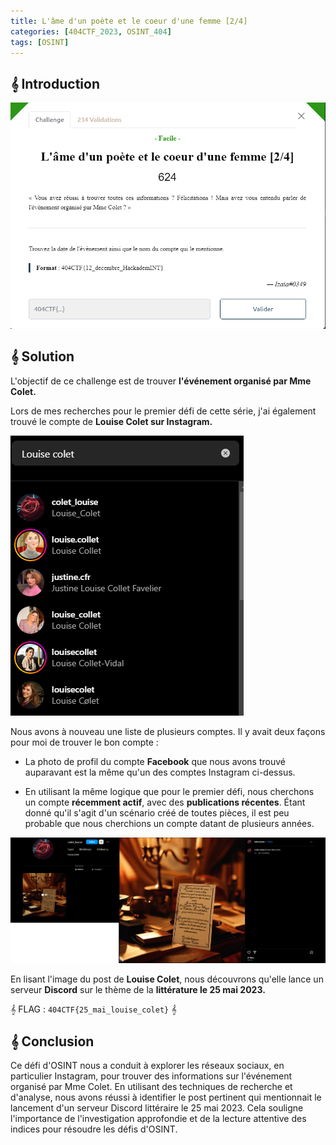 ```yaml
---
title: L'âme d'un poète et le coeur d'une femme [2/4]
categories: [404CTF_2023, OSINT_404]
tags: [OSINT]
---
```


## 𝄞 Introduction

![Intro](/assets/images/404CTF_2023/OSINT/L'ame_d'un_poete_et_le_coeur_d'une_femme_parti_2/intro.png)


## 𝄞 Solution

L'objectif de ce challenge est de trouver **l'événement organisé par Mme Colet.**

Lors de mes recherches pour le premier défi de cette série, j'ai également trouvé le compte de **Louise Colet sur Instagram.**

![Insta](/assets/images/404CTF_2023/OSINT/L'ame_d'un_poete_et_le_coeur_d'une_femme_parti_2/insta.png)

Nous avons à nouveau une liste de plusieurs comptes. Il y avait deux façons pour moi de trouver le bon compte :

- La photo de profil du compte **Facebook** que nous avons trouvé auparavant est la même qu'un des comptes Instagram ci-dessus.

- En utilisant la même logique que pour le premier défi, nous cherchons un compte **récemment actif**, avec des **publications récentes**. Étant donné qu'il s'agit d'un scénario créé de toutes pièces, il est peu probable que nous cherchions un compte datant de plusieurs années.

![Insta_louise](/assets/images/404CTF_2023/OSINT/L'ame_d'un_poete_et_le_coeur_d'une_femme_parti_2/louise_insta.png)

En lisant l'image du post de **Louise Colet**, nous découvrons qu'elle lance un serveur **Discord** sur le thème de la **littérature le 25 mai 2023.**

𝄞 FLAG : `404CTF{25_mai_louise_colet}` 𝄞

## 𝄞 Conclusion
Ce défi d'OSINT nous a conduit à explorer les réseaux sociaux, en particulier Instagram, pour trouver des informations sur l'événement organisé par Mme Colet. En utilisant des techniques de recherche et d'analyse, nous avons réussi à identifier le post pertinent qui mentionnait le lancement d'un serveur Discord littéraire le 25 mai 2023. Cela souligne l'importance de l'investigation approfondie et de la lecture attentive des indices pour résoudre les défis d'OSINT.












